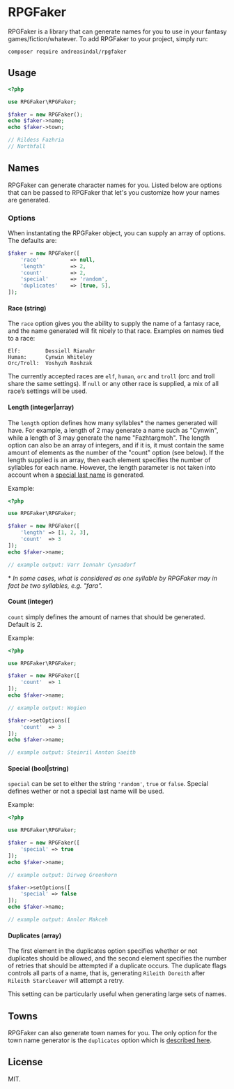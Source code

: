 # RPGFaker

RPGFaker is a library that can generate names for you to use in your fantasy games/fiction/whatever. To add RPGFaker to your project, simply run:

    composer require andreasindal/rpgfaker


## Usage

```php
<?php

use RPGFaker\RPGFaker;

$faker = new RPGFaker();
echo $faker->name;
echo $faker->town;

// Rildess Fazhria
// Northfall
```

## Names

RPGFaker can generate character names for you. Listed below are options that can be passed to RPGFaker that
let's you customize how your names are generated.

### Options

When instantating the RPGFaker object, you can supply an array of options. The defaults are:

```php
$faker = new RPGFaker([
    'race'          => null,
    'length'        => 2,
    'count'         => 2,
    'special'       => 'random',
    'duplicates'    => [true, 5],
]);
```

#### Race (string)

The `race` option gives you the ability to supply the name of a fantasy race, and the name generated will fit nicely to that race.
Examples on names tied to a race:

    Elf:        Dessiell Rianahr
    Human:      Cynwin Whiteley
    Orc/Troll:  Voshyzh Roshzak

The currently accepted races are `elf`, `human`, `orc` and `troll` (orc and troll share the same settings). If `null` or any other race is supplied, a mix of all race’s settings will be used.

#### Length (integer|array)

The `length` option defines how many syllables\* the names generated will have. For example, a length of 2 may generate a name such as "Cynwin", while a length of 3 may generate the name "Fazhtargmoh". The length option can also be an array of integers, and if it is, it must contain the same amount of elements as the number of the "count" option (see below). If the length supplied is an array, then each element specifies the number of syllables for each name. However, the length parameter is not taken into account when a [special last name](#special-boolstring) is generated.

Example:

```php
<?php

use RPGFaker\RPGFaker;

$faker = new RPGFaker([
    'length' => [1, 2, 3],
    'count'  => 3
]);
echo $faker->name;

// example output: Varr Iennahr Cynsadorf
```

    
\* *In some cases, what is considered as one syllable by RPGFaker may in fact be two syllables, e.g. "fara".*

#### Count (integer)

`count` simply defines the amount of names that should be generated. Default is 2.

Example:

```php
<?php

use RPGFaker\RPGFaker;

$faker = new RPGFaker([
    'count'  => 1
]);
echo $faker->name;

// example output: Wogien

$faker->setOptions([
    'count'  => 3
]);
echo $faker->name;

// example output: Steinril Annton Saeith
```

#### Special (bool|string)

`special` can be set to either the string `'random'`, `true` or `false`. Special defines wether or not a special last name will be used.

Example:

```php
<?php

use RPGFaker\RPGFaker;

$faker = new RPGFaker([
    'special' => true
]);
echo $faker->name;

// example output: Dirwog Greenhorn

$faker->setOptions([
    'special' => false
]);
echo $faker->name;

// example output: Annlor Makceh
```

#### Duplicates (array)

The first element in the duplicates option specifies whether or not duplicates should be allowed, and the second element specifies the number of retries that should be attempted if a duplicate occurs. The duplicate flags controls all parts of a name, that is, generating `Rileith Doreith` after `Rileith Starcleaver` will attempt a retry.

This setting can be particularly useful when generating large sets of names.

## Towns

RPGFaker can also generate town names for you. The only option for the town name generator is the `duplicates` option which is [described here](#duplicates-array).

## License

MIT.